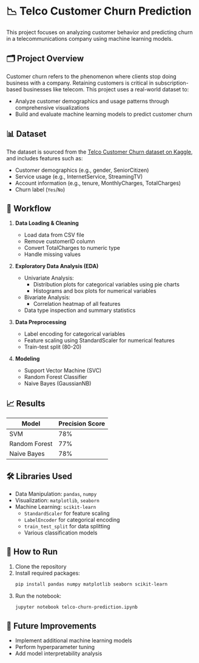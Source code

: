 # 📉 Telco Customer Churn Prediction

This project focuses on analyzing customer behavior and predicting churn in a telecommunications company using machine learning models.

## 🗂️ Project Overview

Customer churn refers to the phenomenon where clients stop doing business with a company. Retaining customers is critical in subscription-based businesses like telecom. This project uses a real-world dataset to:

- Analyze customer demographics and usage patterns through comprehensive visualizations
- Build and evaluate machine learning models to predict customer churn

## 📊 Dataset

The dataset is sourced from the [Telco Customer Churn dataset on Kaggle](https://www.kaggle.com/blastchar/telco-customer-churn), and includes features such as:

- Customer demographics (e.g., gender, SeniorCitizen)
- Service usage (e.g., InternetService, StreamingTV)
- Account information (e.g., tenure, MonthlyCharges, TotalCharges)
- Churn label (`Yes`/`No`)

## 🧪 Workflow

1. **Data Loading & Cleaning**
   - Load data from CSV file
   - Remove customerID column
   - Convert TotalCharges to numeric type
   - Handle missing values

2. **Exploratory Data Analysis (EDA)**
   - Univariate Analysis:
     - Distribution plots for categorical variables using pie charts
     - Histograms and box plots for numerical variables
   - Bivariate Analysis:
     - Correlation heatmap of all features
   - Data type inspection and summary statistics

3. **Data Preprocessing**
   - Label encoding for categorical variables
   - Feature scaling using StandardScaler for numerical features
   - Train-test split (80-20)

4. **Modeling**
   - Support Vector Machine (SVC)
   - Random Forest Classifier
   - Naive Bayes (GaussianNB)

## 📈 Results

| Model            | Precision Score |
|------------------|-----------------|
| SVM              | 78%             | 
| Random Forest    | 77%             | 
| Naive Bayes      | 78%             | 


## 🛠️ Libraries Used

- Data Manipulation: `pandas`, `numpy`
- Visualization: `matplotlib`, `seaborn`
- Machine Learning: `scikit-learn`
  - `StandardScaler` for feature scaling
  - `LabelEncoder` for categorical encoding
  - `train_test_split` for data splitting
  - Various classification models

## 🚀 How to Run

1. Clone the repository
2. Install required packages:
   ```bash
   pip install pandas numpy matplotlib seaborn scikit-learn
   ```
3. Run the notebook:
   ```bash
   jupyter notebook telco-churn-prediction.ipynb
   ```

## 📌 Future Improvements

- Implement additional machine learning models
- Perform hyperparameter tuning
- Add model interpretability analysis
